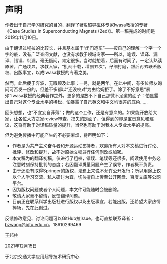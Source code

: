 # 声明

作者出于自己学习研究的目的，翻译了著名超导磁体专家Iwasa教授的专著《Case Studies in Superconducting Magnets (2ed)》。第一稿完成的时间是2019年11月10日。

由于翻译过程拉的比较长，并且基本属于“闭门造车”——按自己的理解一个字一个字的敲，没有广泛查阅文献，也没有求教于领域专家——所以，笔误、误译、漏译、错误、纰漏，毫无疑问，肯定很多。当时就想着，后面有时间了，一定认熟读原著，广通坟典，求教大家，“批阅十载，增删五次”，仔细打磨，然后再去联系版权、出版事宜，以成Iwasa教授的专著之美。

然而，此后疲于奔波，无暇顾及此事；一晃，就是两年。在此中间，有多位师友询问可否发一份的，但差不多都以“还没校对”为由给婉拒了。除了不好意思“暴殄”Iwasa教授的经典著作之外，更多的是放不下自己那微不足道的面子：怕显露出自己对这个专业水平的稀松，怕暴露了自己英文和中文均很差的底色……

回头想想，也“不宜妄自菲薄”；做的这个工作，还是有意义的。如果能开放给大家，让各位大方之家review审查，损失的是面子，但得到的却是宝贵意见和建议，这将有助于对译稿质量的提升，当然也有助于对我本人专业水平的提高。

但为避免传播中可能产生的不必要麻烦，特声明如下：
- 作者是为共产主义奋斗者和开源运动支持者，欢迎所有人对本文稿进行讨论、批评、修改和提升，故不对原始文稿进行任何删改或加密。
- 本文稿为的翻译初稿，仅进行了粗校，错误、笔误等还很多，阅读使用中务必注意时刻保持批判的态度；若因翻译质量问题产生了误导，作者概不负责。
- 由于还没有取得Springer的版权，法律上来说不允许公开发行；所以用途上仅以个人学习交流、私人研讨为宜，切勿擅自上传至公开网盘、百度文库等公网平台。
- 因为版权问题或者个人问题，本文件可能随时会被删除。
- 敬请大家毫不留情，反馈翻译问题。
- 目前正在联系科学出版社进行版权以及出版事宜，若能出版，还希望大家热情捧场，先在此谢过。

反馈修改意见、讨论问题可以GitHub拉issue，也可直接联系译者：bzwang@bjtu.edu.cn，18610299469

王邦柱

2021年12月15日

于北京交通大学应用超导技术研究中心
